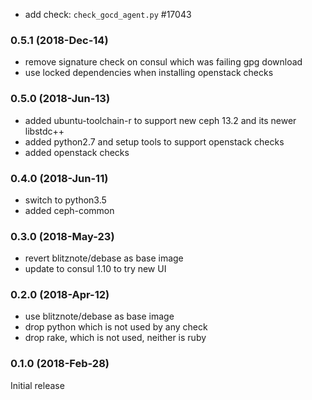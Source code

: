 * add check: `check_gocd_agent.py` #17043

### 0.5.1 (2018-Dec-14)

 * remove signature check on consul which was failing gpg download
 * use locked dependencies when installing openstack checks

### 0.5.0 (2018-Jun-13)

 * added ubuntu-toolchain-r to support new ceph 13.2 and its newer libstdc++
 * added python2.7 and setup tools to support openstack checks
 * added openstack checks

### 0.4.0 (2018-Jun-11)

 * switch to python3.5
 * added ceph-common

### 0.3.0 (2018-May-23)

 * revert blitznote/debase as base image
 * update to consul 1.10 to try new UI

### 0.2.0 (2018-Apr-12)

 - use blitznote/debase as base image
 - drop python which is not used by any check
 - drop rake, which is not used, neither is ruby

### 0.1.0 (2018-Feb-28)

Initial release
